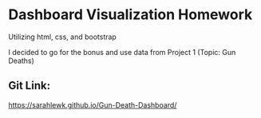 # Dashboard Visualization Homework 
Utilizing html, css, and bootstrap

I decided to go for the bonus and use data from Project 1 
(Topic: Gun Deaths)

## Git Link:
 https://sarahlewk.github.io/Gun-Death-Dashboard/
